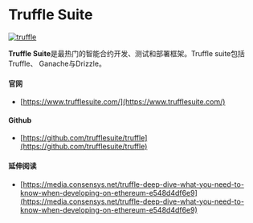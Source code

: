 # Truffle Suite

[![truffle](https://ethereum.consensys.net/hs-fs/hubfs/truffle.png?width=500&name=truffle.png)](http://bit.ly/truffle-portal)

**Truffle Suite**是最热门的智能合约开发、测试和部署框架。Truffle suite包括Truffle、 Ganache与Drizzle。



#### 官网

* [https://www.trufflesuite.com/](https://www.trufflesuite.com/)



#### Github

* [https://github.com/trufflesuite/truffle](https://github.com/trufflesuite/truffle)

#### 

#### 延伸阅读

* [https://media.consensys.net/truffle-deep-dive-what-you-need-to-know-when-developing-on-ethereum-e548d4df6e9](https://media.consensys.net/truffle-deep-dive-what-you-need-to-know-when-developing-on-ethereum-e548d4df6e9)

